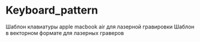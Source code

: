 # Keyboard_pattern
Шаблон клавиатуры apple macbook air для лазерной гравировки
Шаблон в векторном формате для лазерных граверов
